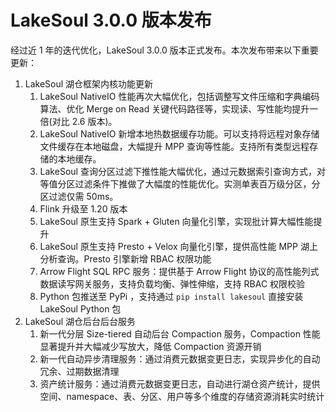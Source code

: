 # LakeSoul 3.0.0 版本发布

经过近 1 年的迭代优化，LakeSoul 3.0.0 版本正式发布。本次发布带来以下重要更新：

1. LakeSoul 湖仓框架内核功能更新
    1. LakeSoul NativeIO 性能再次大幅优化，包括调整写文件压缩和字典编码算法、优化 Merge on Read 关键代码路径等，实现读、写性能均提升一倍(对比 2.6 版本)。
    2. LakeSoul NativeIO 新增本地热数据缓存功能。可以支持将远程对象存储文件缓存在本地磁盘，大幅提升 MPP 查询等性能。支持所有类型远程存储的本地缓存。
    3. LakeSoul 查询分区过滤下推性能大幅优化，通过元数据索引查询方式，对等值分区过滤条件下推做了大幅度的性能优化。实测单表百万级分区，分区过滤仅需 50ms。
    4. Flink 升级至 1.20 版本
    5. LakeSoul 原生支持 Spark + Gluten 向量化引擎，实现批计算大幅性能提升
    6. LakeSoul 原生支持 Presto + Velox 向量化引擎，提供高性能 MPP 湖上分析查询。Presto 引擎新增 RBAC 权限功能
    7. Arrow Flight SQL RPC 服务：提供基于 Arrow Flight 协议的高性能列式数据读写网关服务，支持负载均衡、弹性伸缩，支持 RBAC 权限校验
    8. Python 包推送至 PyPi ，支持通过 `pip install lakesoul` 直接安装 LakeSoul Python 包
2. LakeSoul 湖仓后台后台服务
    1. 新一代分层 Size-tiered 自动后台 Compaction 服务，Compaction 性能显著提升并大幅减少写放大，降低 Compaction 资源开销
    2. 新一代自动异步清理服务：通过消费元数据变更日志，实现异步化的自动冗余、过期数据清理
    3. 资产统计服务：通过消费元数据变更日志，自动进行湖仓资产统计，提供空间、namespace、表、分区、用户等多个维度的存储资源消耗实时统计